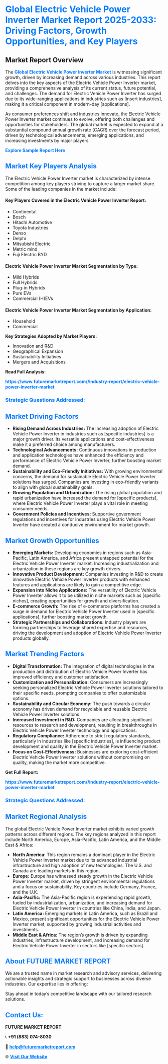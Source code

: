 <h1 style="color: #007BFF;">Global Electric Vehicle Power Inverter Market Report 2025-2033: Driving Factors, Growth Opportunities, and Key Players</h1>

<section id="overview">
<h2>Market Report Overview</h2>
<p>The <a href="https://www.futuremarketreport.com//industry-report/electric-vehicle-power-inverter-market" style="color: #007BFF; text-decoration: none;"><strong>Global Electric Vehicle Power Inverter Market</strong></a> is witnessing significant growth, driven by increasing demand across various industries. This report delves into the key aspects of the Electric Vehicle Power Inverter market, providing a comprehensive analysis of its current status, future potential, and challenges. The demand for Electric Vehicle Power Inverter has surged due to its wide-ranging applications in industries such as [insert industries], making it a critical component in modern-day [applications].</p>
<p>As consumer preferences shift and industries innovate, the Electric Vehicle Power Inverter market continues to evolve, offering both challenges and opportunities for stakeholders. The global market is expected to expand at a substantial compound annual growth rate (CAGR) over the forecast period, driven by technological advancements, emerging applications, and increasing investments by major players.</p>
</section>

<section id="overview">
<p><a href="https://www.futuremarketreport.com//request-sample/reportId=87114" style="color: #007BFF; text-decoration: none;"><strong>Explore Sample Report Here</strong></a></p>
</section>

<section id="key-players">
<h2 style="color: #007BFF;">Market Key Players Analysis</h2>
<p>The Electric Vehicle Power Inverter market is characterized by intense competition among key players striving to capture a larger market share. Some of the leading companies in the market include:</p>
<h4>Key Players Covered in the Electric Vehicle Power Inverter Report:</h4>
<ul><li>Continental</li><li>Bosch</li><li>Hitachi Automotive</li><li>Toyota Industries</li><li>Denso</li><li>Delphi</li><li>Mitsubishi Electric</li><li>Metric mind</li><li>Fuji Electric BYD</li></ul>
<h4>Electric Vehicle Power Inverter Market Segmentation by Type:</h4>
<ul><li>Mild Hybrids</li><li>Full Hybrids</li><li>Plug-in Hybrids</li><li>Pure EVs</li><li>Commercial (H)EVs</li></ul>

<h4>Electric Vehicle Power Inverter Market Segmentation by Application:</h4>
<ul><li>Household</li><li>Commercial</li></ul>
<p><strong>Key Strategies Adopted by Market Players:</strong></p>
<ul>
<li>Innovation and R&D</li>
<li>Geographical Expansion</li>
<li>Sustainability Initiatives</li>
<li>Mergers and Acquisitions</li>
</ul>
</section>

<section>
<p><strong>Read Full Analysis: </strong></p><a href="https://www.futuremarketreport.com//industry-report/electric-vehicle-power-inverter-market" style="color: #007BFF; text-decoration: none;"><strong>https://www.futuremarketreport.com//industry-report/electric-vehicle-power-inverter-market</strong></a>
<h3 style="color: #007BFF;">Strategic Questions Addressed:</h3>
</section>

<section id="driving-factors">
<h2 style="color: #007BFF;">Market Driving Factors</h2>
<ul>
<li><strong>Rising Demand Across Industries:</strong> The increasing adoption of Electric Vehicle Power Inverter in industries such as [specific industries] is a major growth driver. Its versatile applications and cost-effectiveness make it a preferred choice among manufacturers.</li>
<li><strong>Technological Advancements:</strong> Continuous innovations in production and application technologies have enhanced the efficiency and performance of Electric Vehicle Power Inverter, further boosting market demand.</li>
<li><strong>Sustainability and Eco-Friendly Initiatives:</strong> With growing environmental concerns, the demand for sustainable Electric Vehicle Power Inverter solutions has surged. Companies are investing in eco-friendly variants to align with global sustainability goals.</li>
<li><strong>Growing Population and Urbanization:</strong> The rising global population and rapid urbanization have increased the demand for [specific products], where Electric Vehicle Power Inverter plays a vital role in meeting consumer needs.</li>
<li><strong>Government Policies and Incentives:</strong> Supportive government regulations and incentives for industries using Electric Vehicle Power Inverter have created a conducive environment for market growth.</li>
</ul>
</section>

<section id="growth-opportunities">
<h2 style="color: #007BFF;">Market Growth Opportunities</h2>
<ul>
<li><strong>Emerging Markets:</strong> Developing economies in regions such as Asia-Pacific, Latin America, and Africa present untapped potential for the Electric Vehicle Power Inverter market. Increasing industrialization and urbanization in these regions are key growth drivers.</li>
<li><strong>Innovative Product Development:</strong> Companies investing in R&D to create innovative Electric Vehicle Power Inverter products with enhanced features and applications are likely to gain a competitive edge.</li>
<li><strong>Expansion into Niche Applications:</strong> The versatility of Electric Vehicle Power Inverter allows it to be utilized in niche markets such as [specific niches], creating opportunities for growth and diversification.</li>
<li><strong>E-commerce Growth:</strong> The rise of e-commerce platforms has created a surge in demand for Electric Vehicle Power Inverter used in [specific applications], further boosting market growth.</li>
<li><strong>Strategic Partnerships and Collaborations:</strong> Industry players are forming partnerships to leverage shared expertise and resources, driving the development and adoption of Electric Vehicle Power Inverter products globally.</li>
</ul>
</section>

<section id="trending-factors">
<h2 style="color: #007BFF;">Market Trending Factors</h2>
<ul>
<li><strong>Digital Transformation:</strong> The integration of digital technologies in the production and distribution of Electric Vehicle Power Inverter has improved efficiency and customer satisfaction.</li>
<li><strong>Customization and Personalization:</strong> Consumers are increasingly seeking personalized Electric Vehicle Power Inverter solutions tailored to their specific needs, prompting companies to offer customizable options.</li>
<li><strong>Sustainability and Circular Economy:</strong> The push towards a circular economy has driven demand for recyclable and reusable Electric Vehicle Power Inverter solutions.</li>
<li><strong>Increased Investment in R&D:</strong> Companies are allocating significant resources to research and development, resulting in breakthroughs in Electric Vehicle Power Inverter technology and applications.</li>
<li><strong>Regulatory Compliance:</strong> Adherence to strict regulatory standards, particularly in industries like [specific industries], is influencing product development and quality in the Electric Vehicle Power Inverter market.</li>
<li><strong>Focus on Cost-Effectiveness:</strong> Businesses are exploring cost-efficient Electric Vehicle Power Inverter solutions without compromising on quality, making the market more competitive.</li>
</ul>
</section>

<section>
<p><strong>Get Full Report: </strong></p><a href="https://www.futuremarketreport.com//industry-report/electric-vehicle-power-inverter-market" style="color: #007BFF; text-decoration: none;"><strong>https://www.futuremarketreport.com//industry-report/electric-vehicle-power-inverter-market</strong></a>
<h3 style="color: #007BFF;">Strategic Questions Addressed:</h3>
</section>


<section id="regional-analysis">
<h2 style="color: #007BFF;">Market Regional Analysis</h2>
<p>The global Electric Vehicle Power Inverter market exhibits varied growth patterns across different regions. The key regions analyzed in this report include North America, Europe, Asia-Pacific, Latin America, and the Middle East & Africa:</p>
<ul>
<li><strong>North America:</strong> This region remains a dominant player in the Electric Vehicle Power Inverter market due to its advanced industrial infrastructure and high adoption of new technologies. The U.S. and Canada are leading markets in this region.</li>
<li><strong>Europe:</strong> Europe has witnessed steady growth in the Electric Vehicle Power Inverter market, driven by stringent environmental regulations and a focus on sustainability. Key countries include Germany, France, and the U.K.</li>
<li><strong>Asia-Pacific:</strong> The Asia-Pacific region is experiencing rapid growth, fueled by industrialization, urbanization, and increasing demand for Electric Vehicle Power Inverter in countries like China, India, and Japan.</li>
<li><strong>Latin America:</strong> Emerging markets in Latin America, such as Brazil and Mexico, present significant opportunities for the Electric Vehicle Power Inverter market, supported by growing industrial activities and investments.</li>
<li><strong>Middle East & Africa:</strong> The region’s growth is driven by expanding industries, infrastructure development, and increasing demand for Electric Vehicle Power Inverter in sectors like [specific sectors].</li>
</ul>
</section>

<footer>
<h2 style="color: #007BFF;">About FUTURE MARKET REPORT</h2>
<p>We are a trusted name in market research and advisory services, delivering actionable insights and strategic support to businesses across diverse industries. Our expertise lies in offering:</p>

<p>Stay ahead in today’s competitive landscape with our tailored research solutions.</p>

<h2 style="color: #007BFF;">Contact Us:</h2>
<p><strong>FUTURE MARKET REPORT</strong></p>
<p>📞 <strong>+91 (883) 074-8030</strong></p>
<p>📧 <strong><a href="mailto:help@futuremarketreport.com" style="color: #007BFF;">help@futuremarketreport.com</a></strong></p>
<p>🌐 <strong><a href="https://www.futuremarketreport.com/" style="color: #007BFF;">Visit Our Website</a></strong></p>
</footer>